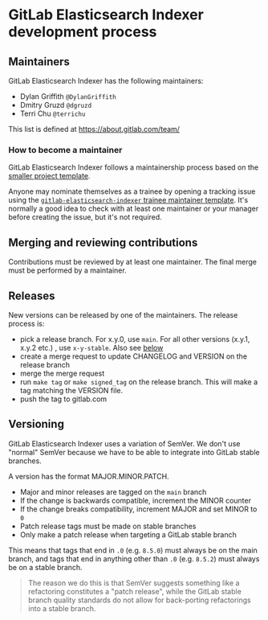 # GitLab Elasticsearch Indexer development process

## Maintainers

GitLab Elasticsearch Indexer has the following maintainers:

- Dylan Griffith `@DylanGriffith`
- Dmitry Gruzd `@dgruzd`
- Terri Chu `@terrichu`

This list is defined at https://about.gitlab.com/team/

### How to become a maintainer

GitLab Elasticsearch Indexer follows a maintainership process based on the [smaller project
template](https://about.gitlab.com/handbook/engineering/workflow/code-review/#maintainership-process-for-smaller-projects). 

Anyone may nominate themselves as a trainee by opening a tracking issue using the [`gitlab-elasticsearch-indexer` trainee maintainer template](https://gitlab.com/gitlab-com/www-gitlab-com/-/issues/new?issuable_template=trainee-gitlab-elasticsearch-indexer-maintainer&issue[title]=gitlab-elasticsearch-indexer%20Trainee%20Maintainer%3A%20%5BFull%20Name%5D). It's normally a good idea to check with at least one maintainer or your manager before creating the issue, but it's not required.

## Merging and reviewing contributions

Contributions must be reviewed by at least one maintainer. The final merge must
be performed by a maintainer.

## Releases

New versions can be released by one of the maintainers. The release process is:

-   pick a release branch. For x.y.0, use `main`. For all other
    versions (x.y.1, x.y.2 etc.) , use `x-y-stable`. Also see [below](#versioning)
-   create a merge request to update CHANGELOG and VERSION on the
    release branch
-   merge the merge request
-   run `make tag` or `make signed_tag` on the release branch. This will
    make a tag matching the VERSION file.
-   push the tag to gitlab.com

## Versioning

GitLab Elasticsearch Indexer uses a variation of SemVer. We don't use
"normal" SemVer because we have to be able to integrate into GitLab stable
branches.

A version has the format MAJOR.MINOR.PATCH.

- Major and minor releases are tagged on the `main` branch
- If the change is backwards compatible, increment the MINOR counter
- If the change breaks compatibility, increment MAJOR and set MINOR to `0`
- Patch release tags must be made on stable branches
- Only make a patch release when targeting a GitLab stable branch

This means that tags that end in `.0` (e.g. `8.5.0`) must always be on
the main branch, and tags that end in anything other than `.0` (e.g.
`8.5.2`) must always be on a stable branch.

> The reason we do this is that SemVer suggests something like a
> refactoring constitutes a "patch release", while the GitLab stable
> branch quality standards do not allow for back-porting refactorings
> into a stable branch.
